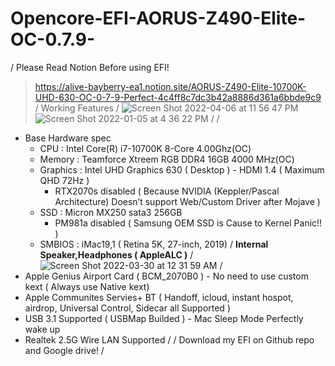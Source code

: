 # Opencore-EFI-AORUS-Z490-Elite-OC-0.7.9-
/
Please Read Notion Before using EFI!
> https://alive-bayberry-ea1.notion.site/AORUS-Z490-Elite-10700K-UHD-630-OC-0-7-9-Perfect-4c4ff8c7dc3b42a8886d361a6bbde9c9
/
Working Features
/
![Screen Shot 2022-04-06 at 11 56 47 PM](https://user-images.githubusercontent.com/101755125/167086244-1d7654a7-be5d-4d50-af56-47223ecbf296.png)
![Screen Shot 2022-01-05 at 4 36 22 PM](https://user-images.githubusercontent.com/101755125/167086809-79d4b322-8e29-4c25-81ba-3f665a2c9f9a.png)
/
/
- Base Hardware spec
    - CPU : Intel Core(R) i7-10700K 8-Core 4.00Ghz(OC)
    - Memory : Teamforce Xtreem RGB DDR4 16GB 4000 MHz(OC)
    - Graphics : Intel UHD Graphics 630 ( Desktop ) - HDMI 1.4 ( Maximum QHD 72Hz )
        - RTX2070s disabled ( Because NVIDIA (Keppler/Pascal Architecture) Doesn’t support Web/Custom Driver after Mojave )
    - SSD : Micron MX250 sata3 256GB
        - PM981a disabled ( Samsung OEM SSD is Cause to Kernel Panic!! )
    - SMBIOS : iMac19,1 ( Retina 5K, 27-inch, 2019)
/
**Internal Speaker,Headphones ( AppleALC )**
/
![Screen Shot 2022-03-30 at 12 31 59 AM](https://user-images.githubusercontent.com/101755125/167087027-20effeb7-f12f-4e29-aae3-ea8dad27f6ad.png)
/
- Apple Genius Airport Card ( BCM_2070B0 ) - No need to use custom kext ( Always use Native kext)
- Apple Communites Servies+ BT ( Handoff, icloud, instant hospot, airdrop, Universal Control, Sidecar all Supported )
- USB 3.1 Supported ( USBMap Builded ) - Mac Sleep Mode Perfectly wake up
- Realtek 2.5G Wire LAN Supported
/
/
Download my EFI on Github repo and Google drive!
/
